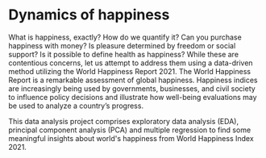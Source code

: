# Dynamics of happiness

What is happiness, exactly? How do we quantify it? Can you purchase happiness with money? Is pleasure determined by freedom or social support? Is it possible to define health as happiness? While these are contentious concerns, let us attempt to address them using a data-driven method utilizing the World Happiness Report 2021. The World Happiness Report is a remarkable assessment of global happiness. Happiness indices are increasingly being used by governments, businesses, and civil society to influence policy decisions and illustrate how well-being evaluations may be used to analyze a country’s progress.

This data analysis project comprises exploratory data analysis (EDA), principal component analysis (PCA) and multiple regression to find some meaningful insights about world's happiness from World Happiness Index 2021.
